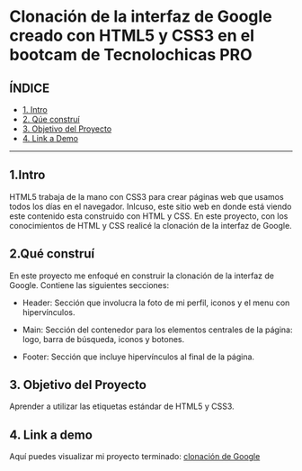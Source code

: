 # Clonación de la interfaz de Google creado con HTML5 y CSS3 en el bootcam de Tecnolochicas PRO


## **ÍNDICE**

* [1. Intro](https://github.com/AlondraRdz01/clonacion_google/blob/main/README.md#1intro)
* [2. Qúe construí](https://github.com/AlondraRdz01/clonacion_google/blob/main/README.md#2qu%C3%A9-constru%C3%AD)
* [3. Objetivo del Proyecto](https://github.com/AlondraRdz01/clonacion_google/blob/main/README.md#3-objetivo-del-proyecto)
* [4. Link a Demo](https://github.com/AlondraRdz01/clonacion_google/blob/main/README.md#4-link-a-demo)

****

## 1.Intro
HTML5 trabaja de la mano con CSS3 para crear páginas web que usamos todos los días en el navegador. Inlcuso, este sitio web en donde está viendo este contenido esta construido con HTML y CSS. En este proyecto, con los conocimientos de HTML y CSS realicé la clonación de la interfaz de Google.

## 2.Qué construí
En este proyecto me enfoqué en construir la clonación de la interfaz de Google.
Contiene las siguientes secciones: 

* Header: Sección que involucra la foto de mi perfil, iconos y el menu con hipervínculos.

* Main: Sección del contenedor para los elementos centrales de la página: logo, barra de búsqueda, iconos y botones. 

* Footer: Sección que incluye hipervínculos al final de la página. 

## 3. Objetivo del Proyecto
Aprender a utilizar las etiquetas estándar de HTML5 y CSS3.

## 4. Link a demo
Aquí puedes visualizar mi proyecto terminado: [clonación de Google](https://papaya-granita-b4daf5.netlify.app/)
